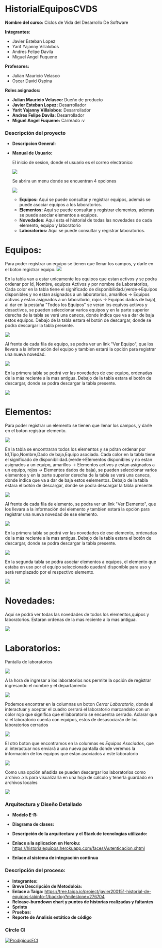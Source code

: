 # HistorialEquiposCVDS

**Nombre del curso:** Ciclos de Vida del Desarrollo De Software
 
**Integrantes:**

  * Javier Esteban Lopez
  * Yarit Yajanny Villalobos 
  * Andres Felipe Davila
  * Miguel Angel Fuquene

**Profesores:**

  * Julian Mauricio Velasco
  * Oscar David Ospina

**Roles asignados:**

  * **Julian Mauricio Velasco:** Dueño de producto 
  * **Javier Esteban Lopez:** Desarrollador
  * **Yarit Yajanny Villalobos:** Desarrollador
  * **Andres Felipe Davila:** Desarrollador
  * **Miguel Angel Fuquene:** Carreado :v
  
### Descripción del proyecto

  * **Descripcion General:**  
    
  * **Manual de Usuario:**
    
    El inicio de sesion, donde el usuario es el correo electronico
    
    ![](resources/inicioSesion.JPG)
    
    Se abrira un menu donde se encuentran 4 opciones
    
    ![](resources/menu.JPG)
    
      - **Equipos:** Aqui se puede consultar y registrar equipos, además se puede asociar equipos a los laboratorios.    
      - **Elementos:** Aqui se puede consultar y registrar elementos, además se puede asociar elementos a equipos.  
      - **Novedades:** Aqui esta el historial de todas las novedades de cada elemento, equipo y laboratorio
      - **Laboratorios:** Aqui se puede consultar y registrar laboratorios.
  # Equipos:
Para poder registrar un equipo se tienen que llenar los campos, y darle en el boton registrar equipo.
![](resources/registrarEquipo.JPG)

En la tabla van a estar unicamente los equipos que estan activos y se podra ordenar por Id, Nombre, equipos Activos y por nombre de Laboratorios, Cada color en la tabla tiene el significado de disponibilidad.(verde->Equipos disponibles y no estan asignados a un laboratorios, amarillos -> Equipos activos y estan asignados a un laboratorio, rojos -> Equipos dados de baja), al dar en la pestaña "Todos los Equipos" se veran los equivos activos y desactivos, se pueden seleccionar varios equipos y en la parte superior derecha de la tabla se verá una caneca, donde indica que va a dar de baja estos equipos.
Debajo de la tabla estara el botón de descargar, donde se podra descargar la tabla presente.

![](resources/tablaEquipo.JPG)

Al frente de cada fila de equipo, se podra ver un link "Ver Equipo", que los llevara a la información del equipo y tambien estará la opción para registrar una nueva novedad.

![](resources/novedadEquipo.JPG)

En la primera tabla se podrá ver las novedades de ese equipo, ordenadas de la más reciente a la mas antigua. Debajo de la tabla estara el botón de descargar, donde se podra descargar la tabla presente.

![](resources/equipoNovedad.JPG)

  # Elementos:
  Para poder registrar un elemento se tienen que llenar los campos, y darle en el boton registrar elemento.
  
  ![](resources/registrarElemento.JPG)
  
En la tabla se encontraran todos los elementos y se pdran ordenar por Id,Tipo,Nombre,Dado de baja,Equipo asociado. Cada color en la tabla tiene el significado de disponibilidad.(verde->Elementos disponibles y no estan asignados a un equipo, amarillos -> Elementos activos y estan asignados a un equipo, rojos -> Elementos dados de baja), se pueden seleccionar varios elementos y en la parte superior derecha de la tabla se verá una caneca, donde indica que va a dar de baja estos eelementos.
Debajo de la tabla estara el botón de descargar, donde se podra descargar la tabla presente.
 
![](resources/tablaElemento.JPG)

Al frente de cada fila de elemento, se podra ver un link "Ver Elemento", que los llevara a la información del elemento y tambien estará la opción para registrar una nueva novedad de ese elemento.

![](resources/verElemento.JPG)
  
 En la primera tabla se podrá ver las novedades de ese elemento, ordenadas de la más reciente a la mas antigua. Debajo de la tabla estara el botón de descargar, donde se podra descargar la tabla presente.
 
 ![](resources/elementoNovedad.JPG)
 
 En la segunda tabla se podra asociar elementos a equipos, el elemento que estaba en uso por el equipo seleccionado quedará disponible para uso y será remplazado por el respectivo elemento.
 
  ![](resources/asociarElemento.JPG)
 
  # Novedades:
  Aquí se podrá ver todas las novedades de todos los elementos,quipos y laboratorios. Estaran ordenas de la mas reciente a la mas antigua.
  
  ![](resources/novedades.JPG)
  
  # Laboratorios:
  Pantalla de laboratorios
  
  ![](resources/pagina.PNG)
  
  A la hora de ingresar a los laboratorios nos permite la opción de registrar ingresando el nombre y el departamento 
  
  ![](resources/registrar.PNG)
  
  Podemos encontrar en la columnas un boton *Cerrar Laboratorio*, donde al interactuar y aceptar el cuadro cerrará el laboratorio marcandolo con un color rojo que significa que el laboratorio se encuentra cerrado. Aclarar que si el laboratorio cuenta con equipos, estos de desasociarán de los laboratorios cerrados
  
  ![](resources/cerrado.PNG)
  
  El otro boton que encontramos en la columnas es *Equipos Asociados*, que al interactuar nos enviará a una nueva pantalla donde veremos la información de los equipos que estan asociados a este laboratorio
  
  ![](resources/equipos.PNG)
  
  Como una opción añadida se pueden descargar los laboratorios como archivo .xls para visualizarla en una hoja de calculo y tenerla guardado en archivos locales
  
  ![](resources/download.PNG)
  
### Arquitectura y Diseño Detallado

  * **Modelo E-R:**
  * **Diagrama de clases:**
  * **Descripción de la arquitectura y el Stack de tecnologías utilizado:**
  * **Enlace a la aplicacion en Heroku:** https://historialequipos.herokuapp.com/faces/Autenticacion.xhtml
      
  * **Enlace al sistema de integración continua**
### Descripción del proceso:

  * **Integrantes:**
  * **Breve Descripción de Metodoloía:**
  * **Enlace a Taiga:** https://tree.taiga.io/project/javier200151-historial-de-equipos-labinfo-1/backlog?milestone=276704
  * **Release-burndown chart y puntos de historias realizadas y faltantes**
  * **Sprints**
  * **Pruebas:**
  * **Reporte de Analisis estático de código**


### Circle CI

[![ProdigiousECI](https://circleci.com/gh/ProdigiousECI/HistorialEquiposCVDS.svg?style=svg)](https://app.circleci.com/pipelines/github/ProdigiousECI/HistorialEquiposCVDS)





